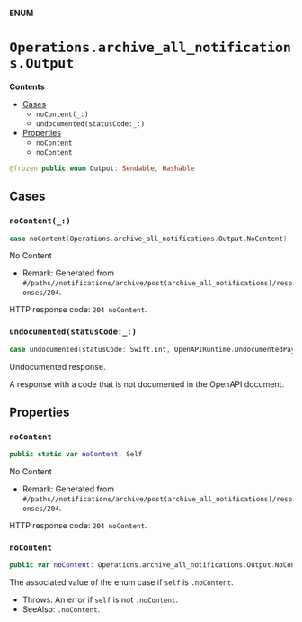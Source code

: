 **ENUM**

# `Operations.archive_all_notifications.Output`

**Contents**

- [Cases](#cases)
  - `noContent(_:)`
  - `undocumented(statusCode:_:)`
- [Properties](#properties)
  - `noContent`
  - `noContent`

```swift
@frozen public enum Output: Sendable, Hashable
```

## Cases
### `noContent(_:)`

```swift
case noContent(Operations.archive_all_notifications.Output.NoContent)
```

No Content

- Remark: Generated from `#/paths//notifications/archive/post(archive_all_notifications)/responses/204`.

HTTP response code: `204 noContent`.

### `undocumented(statusCode:_:)`

```swift
case undocumented(statusCode: Swift.Int, OpenAPIRuntime.UndocumentedPayload)
```

Undocumented response.

A response with a code that is not documented in the OpenAPI document.

## Properties
### `noContent`

```swift
public static var noContent: Self
```

No Content

- Remark: Generated from `#/paths//notifications/archive/post(archive_all_notifications)/responses/204`.

HTTP response code: `204 noContent`.

### `noContent`

```swift
public var noContent: Operations.archive_all_notifications.Output.NoContent
```

The associated value of the enum case if `self` is `.noContent`.

- Throws: An error if `self` is not `.noContent`.
- SeeAlso: `.noContent`.
